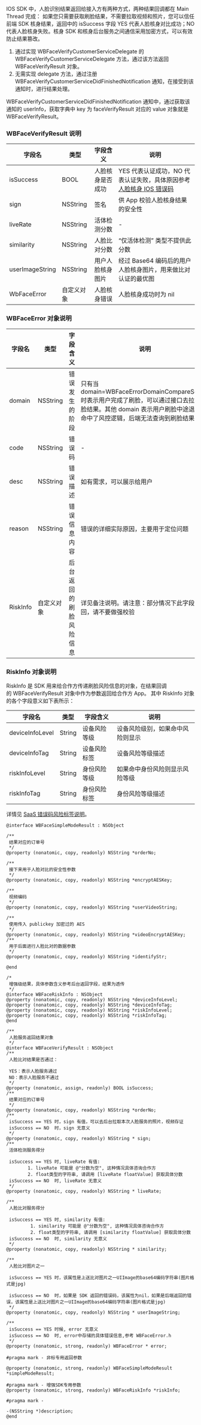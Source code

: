 IOS SDK 中，人脸识别结果返回给接入方有两种方式，两种结果回调都在 Main Thread 完成：
如果您只需要获取刷脸结果，不需要拉取视频和照片，您可以信任前端 SDK 核身结果，返回中的 isSuccess 字段 YES 代表人脸核身对比成功；NO 代表人脸核身失败。核身 SDK 和核身后台服务之间通信采用加密方式，可以有效防止结果篡改。
1. 通过实现 WBFaceVerifyCustomerServiceDelegate 的 WBFaceVerifyCustomerServiceDelegate 方法，通过该方法返回 WBFaceVerifyResult 对象。
2. 无需实现 delegate 方法，通过注册 WBFaceVerifyCustomerServiceDidFinishedNotification 通知，在接受到该通知时，进行结果处理。

WBFaceVerifyCustomerServiceDidFinishedNotification 通知中，通过获取该通知的 userInfo，获取字典中 key 为 faceVerifyResult 对应的 value 对象就是 WBFaceVerifyResult。

### WBFaceVerifyResult 说明


| 字段名          | 类型       | 字段含义         | 说明                                                         |
| --------------- | ---------- | ---------------- | ------------------------------------------------------------ |
| isSuccess       | BOOL       | 人脸核身是否成功 | YES 代表认证成功，NO 代表认证失败，具体原因参考 [人脸核身 IOS 错误码](https://cloud.tencent.com/document/product/1007/57628)|
| sign            | NSString   | 签名             | 供 App 校验人脸核身结果的安全性                              |
| liveRate        | NSString   | 活体检测分数     | -                                                            |
| similarity      | NSString   | 人脸比对分数     | “仅活体检测” 类型不提供此分数                                |
| userImageString | NSString   | 用户人脸核身图片 | 经过 Base64 编码后的用户人脸核身图片，用来做比对认证的最优图 |
| WbFaceError     | 自定义对象 | 人脸核身错误     | 人脸核身成功时为 nil                                         |

### WBFaceError 对象说明

| 字段名          | 类型       | 字段含义         | 说明                                                         |
| --------------- | ---------- | ---------------- | ------------------------------------------------------------ |
| domain | NSString | 错误发生的阶段 | 只有当 domain=WBFaceErrorDomainCompareServer 时表示用户完成了刷脸，可以通过接口去拉取刷脸结果。其他 domain 表示用户刷脸中途退出或命中了风控逻辑，后端无法查询到刷脸结果 |
| code   | NSString | 错误码         | -                                    |
| desc   | NSString | 错误描述       | 如有需求，可以展示给用户             |
| reason | NSString | 错误信息内容   | 错误的详细实际原因，主要用于定位问题 |
|RiskInfo	|自定义对象	|后台返回的刷脸风险信息	|详见备注说明。请注意：部分情况下此字段不返回，请不要做强校验|

### RiskInfo 对象说明
RiskInfo 是 SDK 用来给合作方传递刷脸风险信息的对象，在结果回调的 WBFaceVerifyResult 对象中作为参数返回给合作方 App。
其中 RiskInfo 对象的各个字段意义如下表所示：

| 字段名          | 类型       | 字段含义         | 说明                                                         |
| --------------- | ---------- | ---------------- | ------------------------------------------------------------ |
|deviceInfoLevel	|String	|设备风险等级	|设备风险级别，如果命中风险则显示|
|deviceInfoTag	|String	|设备风险标签	|设备风险等级描述|
|riskInfoLevel	|String	|身份风险等级	|如果命中身份风险则显示风险等级|
|riskInfoTag	|String|身份风险标签	|身份风险等级描述|

详情见 [SaaS 错误码风险标签说明](https://cloud.tencent.com/document/product/1007/47912#.E5.A2.9E.E5.BC.BA.E7.BA.A7.E5.91.BD.E4.B8.AD.E9.AB.98.E9.A3.8E.E9.99.A9.E5.AE.A2.E6.88.B7.E9.A3.8E.E9.99.A9.E6.A0.87.E7.AD.BE.E8.AF.B4.E6.98.8E)。

```
@interface WBFaceSimpleModeResult : NSObject

/**
 结果对应的订单号
 */
@property (nonatomic, copy, readonly) NSString *orderNo;

/**
 接下来用于人脸对比的安全性参数
 */
@property (nonatomic, copy, readonly) NSString *encryptAESKey;

/**
 视频编码
 */
@property (nonatomic, copy, readonly) NSString *userVideoString;

/**
 使用传入 publickey 加密过的 AES
 */
@property (nonatomic, copy, readonly) NSString *videoEncryptAESKey;
/**
 用于后面进行人脸比对的数据参数
 */
@property (nonatomic, copy, readonly) NSString *identifyStr;

@end

/*
 增强级结果，具体参数含义参考后台返回字段，结果为透传
 */
@interface WBFaceRiskInfo : NSObject
@property (nonatomic, copy, readonly) NSString *deviceInfoLevel;
@property (nonatomic, copy, readonly) NSString *deviceInfoTag;
@property (nonatomic, copy, readonly) NSString *riskInfoLevel;
@property (nonatomic, copy, readonly) NSString *riskInfoTag;
@end

/**
 人脸服务返回结果对象
 */
@interface WBFaceVerifyResult : NSObject
/**
 人脸比对结果是否通过：

 YES：表示人脸服务通过
 NO：表示人脸服务不通过
 */
@property (nonatomic, assign, readonly) BOOL isSuccess;
/**
 结果对应的订单号
 */
@property (nonatomic, copy, readonly) NSString *orderNo;
/**
 isSuccess == YES 时，sign 有值，可以去后台拉取本次人脸服务的照片，视频存证
 isSuccess == NO  时，sign 无意义
 */
@property (nonatomic, copy, readonly) NSString * sign;
/**
 活体检测服务得分

 isSuccess == YES 时, liveRate 有值:
        1. liveRate 可能是 @"分数为空", 这种情况具体咨询合作方
        2. float类型的字符串, 请调用 [liveRate floatValue] 获取具体分数
 isSuccess == NO  时, liveRate 无意义
 */
@property (nonatomic, copy, readonly) NSString * liveRate;

/**
 人脸比对服务得分

 isSuccess == YES 时, similarity 有值:
         1. similarity 可能是 @"分数为空", 这种情况具体咨询合作方
         2. float类型的字符串, 请调用 [similarity floatValue] 获取具体分数
 isSuccess == NO  时, similarity 无意义
 */
@property (nonatomic, copy, readonly) NSString * similarity;

/**
 人脸比对图片之一

 isSuccess == YES 时，该属性是上送比对图片之一UIImage的base64编码字符串(图片格式是jpg)

 isSuccess == NO  时，如果是 SDK 返回的错误码，该属性为nil，如果是后端返回的错误，该属性是上送比对图片之一UIImage的base64编码字符串(图片格式是jpg)
 */
@property (nonatomic, copy, readonly) NSString * userImageString;

/**
 isSuccess == YES 时候, error 无意义
 isSuccess == NO  时, error中存储的具体错误信息,参考 WBFaceError.h
 */
@property (nonatomic, strong, readonly) WBFaceError * error;

#pragma mark - 非标专用返回参数

@property (nonatomic, strong, readonly) WBFaceSimpleModeResult *simpleModeResult;

#pragma mark - 增强SDK专用参数
@property (nonatomic, strong, readonly) WBFaceRiskInfo *riskInfo;

#pragma mark -

-(NSString *)description;
@end
```
